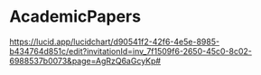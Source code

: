 # AcademicPapers

https://lucid.app/lucidchart/d90541f2-42f6-4e5e-8985-b434764d851c/edit?invitationId=inv_7f1509f6-2650-45c0-8c02-6988537b0073&page=AgRzQ6aGcyKp#
